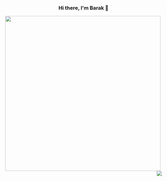 
<h3 align="center">Hi there, I'm Barak 👋</h3>

<a href="https://github.com/anuraghazra/convoychat">
  <img width="500" align="left" src="https://github-readme-stats.vercel.app/api?username=bsharabi&show_icons=true&layout=compact&line_height=20&card_width=30&theme=radical" />

</a>

<!-- ![Barak's GitHub stats](https://github-readme-stats.vercel.app/api?username=bsharabi&show_icons=true&theme=radical)
 -->
<a href="https://github.com/anuraghazra/github-readme-stats">
  <img  align="right" src="https://github-readme-stats.vercel.app/api/top-langs/?username=bsharabi&layout=compact&langs_count=6&exclude_repo=ML_learning&theme=radical" />
</a>

<!-- [![Barak's wakatime stats](https://github-readme-stats.vercel.app/api/wakatime?username=willianrod&theme=radical)](https://github.com/anuraghazra/github-readme-stats)
 -->
<!--
**bsharabi/bsharabi** is a ✨ _special_ ✨ repository because its `README.md` (this file) appears on your GitHub profile.

Here are some ideas to get you started:

- 🔭 I’m currently working on ...
- 🌱 I’m currently learning ...
- 👯 I’m looking to collaborate on ...
- 🤔 I’m looking for help with ...
- 💬 Ask me about ...
- 📫 How to reach me: ...
- 😄 Pronouns: ...
- ⚡ Fun fact: ...
-->
